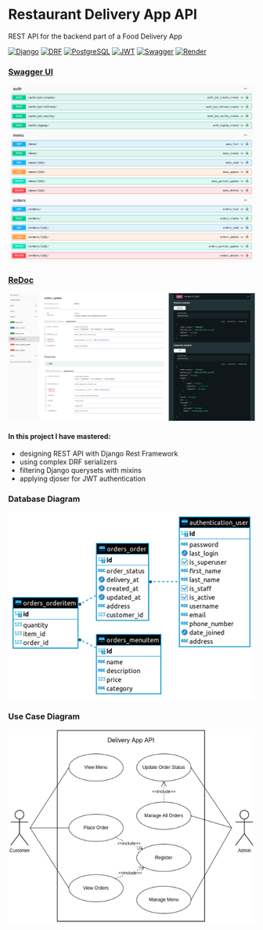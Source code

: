 # Restaurant Delivery App API

REST API for the backend part of a Food Delivery App 

[![Django][Django]][Django-url] [![DRF][DRF]][DRF-url] [![PostgreSQL][PostgreSQL]][PostgreSQL-url] [![JWT][JWT]][JWT-url] [![Swagger][Swagger]][Swagger-url] [![Render][Render]][Render-url]

### [Swagger UI](https://deliveryapp-4nx2.onrender.com/docs/)

![screenshot](https://github.com/uliana-dzyoba/delivery-app-rest-api/blob/main/swagger.png?raw=true)

### [ReDoc](https://deliveryapp-4nx2.onrender.com/redoc/)

![screenshot](https://github.com/uliana-dzyoba/delivery-app-rest-api/blob/main/redoc.png?raw=true)

#### In this project I have mastered:
* designing REST API with Django Rest Framework
* using complex DRF serializers
* filtering Django querysets with mixins
* applying djoser for JWT authentication

### Database Diagram
![er](https://github.com/uliana-dzyoba/delivery-app-rest-api/blob/main/deliveryapp%20-%20public%20-%20orders_order.png?raw=true)

### Use Case Diagram
![usecases](https://github.com/uliana-dzyoba/delivery-app-rest-api/blob/main/use%20case.drawio.png?raw=true)


[Django]: https://img.shields.io/badge/Django-092E20?style=for-the-badge&logo=django&logoColor=green
[Django-url]: https://www.djangoproject.com/
[DRF]: https://img.shields.io/badge/django%20rest-ff1709?style=for-the-badge&logo=django&logoColor=white
[DRF-url]: https://www.django-rest-framework.org/
[PostgreSQL]: https://img.shields.io/badge/PostgreSQL-316192?style=for-the-badge&logo=postgresql&logoColor=white
[PostgreSQL-url]: https://www.postgresql.org/
[JWT]: 	https://img.shields.io/badge/JWT-000000?style=for-the-badge&logo=JSON%20web%20tokens&logoColor=white
[JWT-url]: https://jwt.io/
[Swagger]: https://img.shields.io/badge/Swagger-85EA2D?style=for-the-badge&logo=Swagger&logoColor=white
[Swagger-url]: https://swagger.io/
[Render]: https://img.shields.io/badge/Render-46E3B7?style=for-the-badge&logo=render&logoColor=white
[Render-url]: https://render.com/